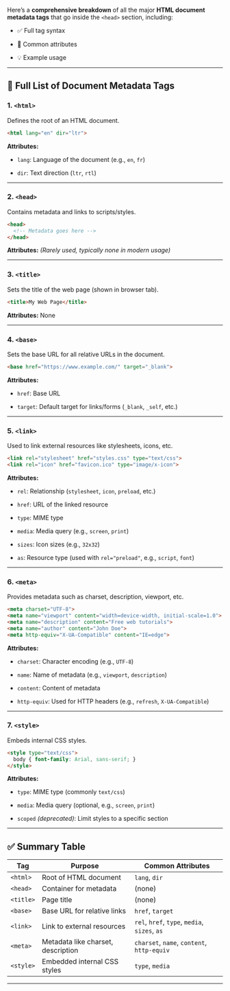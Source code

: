 Here’s a **comprehensive breakdown** of all the major **HTML document metadata tags** that go inside the `<head>` section, including:

*   ✅ Full tag syntax
    
*   🔧 Common attributes
    
*   💡 Example usage
    

* * *

🔹 Full List of Document Metadata Tags
--------------------------------------

### 1\. `<html>`

Defines the root of an HTML document.

```html
<html lang="en" dir="ltr">
```

**Attributes:**

*   `lang`: Language of the document (e.g., `en`, `fr`)
    
*   `dir`: Text direction (`ltr`, `rtl`)
    

* * *

### 2\. `<head>`

Contains metadata and links to scripts/styles.

```html
<head>
  <!-- Metadata goes here -->
</head>
```

**Attributes:** _(Rarely used, typically none in modern usage)_

* * *

### 3\. `<title>`

Sets the title of the web page (shown in browser tab).

```html
<title>My Web Page</title>
```

**Attributes:** None

* * *

### 4\. `<base>`

Sets the base URL for all relative URLs in the document.

```html
<base href="https://www.example.com/" target="_blank">
```

**Attributes:**

*   `href`: Base URL
    
*   `target`: Default target for links/forms (`_blank`, `_self`, etc.)
    

* * *

### 5\. `<link>`

Used to link external resources like stylesheets, icons, etc.

```html
<link rel="stylesheet" href="styles.css" type="text/css">
<link rel="icon" href="favicon.ico" type="image/x-icon">
```

**Attributes:**

*   `rel`: Relationship (`stylesheet`, `icon`, `preload`, etc.)
    
*   `href`: URL of the linked resource
    
*   `type`: MIME type
    
*   `media`: Media query (e.g., `screen`, `print`)
    
*   `sizes`: Icon sizes (e.g., `32x32`)
    
*   `as`: Resource type (used with `rel="preload"`, e.g., `script`, `font`)
    

* * *

### 6\. `<meta>`

Provides metadata such as charset, description, viewport, etc.

```html
<meta charset="UTF-8">
<meta name="viewport" content="width=device-width, initial-scale=1.0">
<meta name="description" content="Free web tutorials">
<meta name="author" content="John Doe">
<meta http-equiv="X-UA-Compatible" content="IE=edge">
```

**Attributes:**

*   `charset`: Character encoding (e.g., `UTF-8`)
    
*   `name`: Name of metadata (e.g., `viewport`, `description`)
    
*   `content`: Content of metadata
    
*   `http-equiv`: Used for HTTP headers (e.g., `refresh`, `X-UA-Compatible`)
    

* * *

### 7\. `<style>`

Embeds internal CSS styles.

```html
<style type="text/css">
  body { font-family: Arial, sans-serif; }
</style>
```

**Attributes:**

*   `type`: MIME type (commonly `text/css`)
    
*   `media`: Media query (optional, e.g., `screen`, `print`)
    
*   `scoped` _(deprecated)_: Limit styles to a specific section
    

* * *

✅ Summary Table
---------------

| Tag | Purpose | Common Attributes |
| --- | --- | --- |
| `<html>` | Root of HTML document | `lang`, `dir` |
| `<head>` | Container for metadata | (none) |
| `<title>` | Page title | (none) |
| `<base>` | Base URL for relative links | `href`, `target` |
| `<link>` | Link to external resources | `rel`, `href`, `type`, `media`, `sizes`, `as` |
| `<meta>` | Metadata like charset, description | `charset`, `name`, `content`, `http-equiv` |
| `<style>` | Embedded internal CSS styles | `type`, `media` |

* * *



